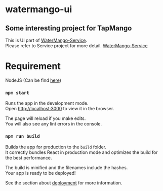 # watermango-ui

## Some interesting project for TapMango

This is UI part of  [WaterMango-Service](https://github.com/sgen0502/WaterMango-Service).<br>
Please refer to Service project for more detail. [WaterMango-Service](https://github.com/sgen0502/WaterMango-Service)
# Requirement

NodeJS (Can be find [here](https://nodejs.org/en/))
### `npm start`

Runs the app in the development mode.<br>
Open [http://localhost:3000](http://localhost:3000) to view it in the browser.

The page will reload if you make edits.<br>
You will also see any lint errors in the console.

### `npm run build`

Builds the app for production to the `build` folder.<br>
It correctly bundles React in production mode and optimizes the build for the best performance.

The build is minified and the filenames include the hashes.<br>
Your app is ready to be deployed!

See the section about [deployment](https://facebook.github.io/create-react-app/docs/deployment) for more information.
